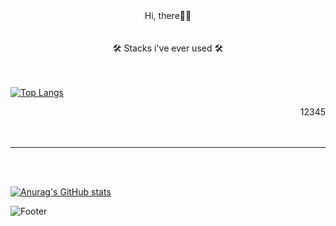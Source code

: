 <div align="center">  Hi, there👏👏</div>
<br/>
<br/>

<div> <div align="center">🛠 Stacks i've ever used 🛠 </div>
 
 <br/>
 <br/>
 
 [![Top Langs](https://github-readme-stats.vercel.app/api/top-langs/?username=wonstruckk)](https://github.com/wonstruckk/github-readme-stats)
 
<div align="right">12345</div>
 
</div>

<br/>
<br/>


----------

<br/>
<br/>

[![Anurag's GitHub stats](https://github-readme-stats.vercel.app/api?username=wonstruckk)](https://github.com/wonstruckk/github-readme-stats)


![Footer](https://capsule-render.vercel.app/api?type=waving&color=auto&height=200&section=footer)

<!--
**wonstruckk/wonstruckk** is a ✨ _special_ ✨ repository because its `README.md` (this file) appears on your GitHub profile.

Here are some ideas to get you started:

- 🔭 I’m currently working on ...
- 🌱 I’m currently learning ...
- 👯 I’m looking to collaborate on ...Cancel changes
- 🤔 I’m looking for help with ...
- 💬 Ask me about ...
- 📫 How to reach me: ...
- 😄 Pronouns: ...
- ⚡ Fun fact: ...
-->
